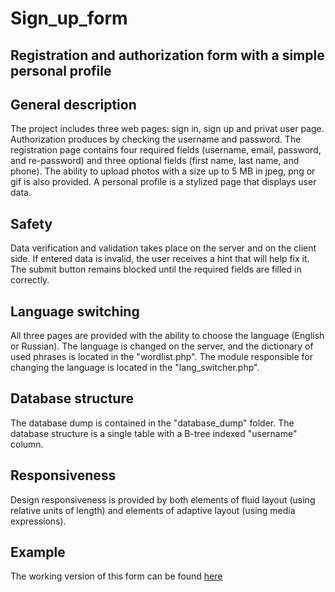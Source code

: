 # Sign_up_form

Registration and authorization form with a simple personal profile
-----------------------------------

General description
-----------------------------------
The project includes three web pages: sign in, sign up and privat user page. Authorization produces by checking the username and password. The registration page contains four required fields (username, email, password, and re-password) and three optional fields (first name, last name, and phone). The ability to upload photos with a size up to 5 MB in jpeg, png or gif is also provided. A personal profile is a stylized page that displays user data.

Safety
-----------------------------------
Data verification and validation takes place on the server and on the client side. If entered data is invalid, the user receives a hint that will help fix it. The submit button remains blocked until the required fields are filled in correctly.

Language switching
-----------------------------------
All three pages are provided with the ability to choose the language (English or Russian). The language is changed on the server, and the dictionary of used phrases is located in the "wordlist.php". The module responsible for changing the language is located in the "lang_switcher.php".

Database structure
-----------------------------------
The database dump is contained in the "database_dump" folder. The database structure is a single table with a B-tree indexed "username" column.

Responsiveness
-----------------------------------
Design responsiveness is provided by both elements of fluid layout (using relative units of length) and elements of adaptive layout (using media expressions).

Example
-----------------------------------
The working version of this form can be found [here](https://spacyfox.gq/signup.php)

